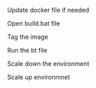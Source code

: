 Update docker file if needed 

Open build.bat file 

Tag the image 

Run the bt file 

Scale down the environment 

Scale up environmnet 
